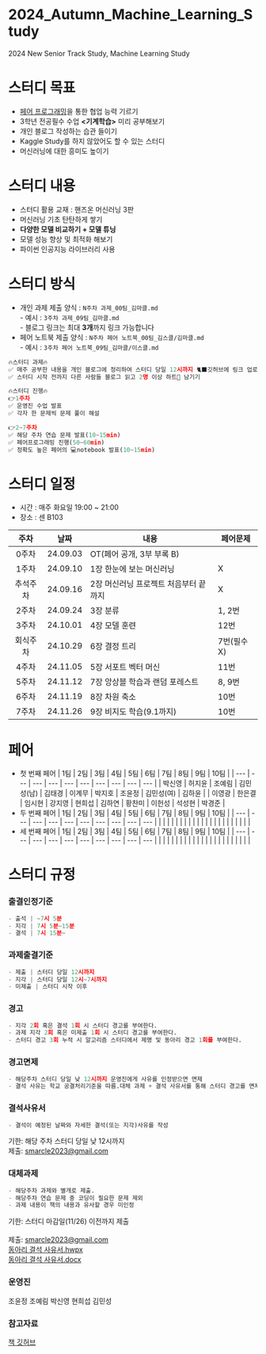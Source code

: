 # 2024_Autumn_Machine_Learning_Study
2024 New Senior Track Study, Machine Learning Study
# 스터디 목표
- [페어 프로그래밍](https://erratic-infinity-699.notion.site/888ebbfa2a014a2da1605d65def15dba)을 통한 협업 능력 기르기
- 3학년 전공필수 수업 **<기계학습>** 미리 공부해보기
- 개인 블로그 작성하는 습관 들이기
- Kaggle Study를 하지 않았어도 할 수 있는 스터디
- 머신러닝에 대한 흥미도 높이기

# 스터디 내용
- 스터디 활용 교재 : 핸즈온 머신러닝 3판
- 머신러닝 기초 탄탄하게 쌓기
- **다양한 모델 비교하기 + 모델 튜닝**
- 모델 성능 향상 및 최적화 해보기
- 파이썬 인공지능 라이브러리 사용

# 스터디 방식
- 개인 과제 제출 양식 : `N주차 과제_00팀_김마클.md` <br>
      - 예시 : `3주차 과제_09팀_김마클.md`   
      - 블로그 링크는 최대 **3개**까지 링크 가능합니다
- 페어 노트북 제출 양식 : `N주차 페어 노트북_00팀_김스클/김마클.md` <br>
      - 예시 : `3주차 페어 노트북_09팀_김마클/이스클.md`
```python
🔥스터디 과제🔥
✅ 매주 공부한 내용을 개인 블로그에 정리하여 스터디 당일 12시까지 🐈‍⬛깃허브에 링크 업로드
✅ 스터디 시작 전까지 다른 사람들 블로그 읽고 2명 이상 하트💙 남기기

🔥스터디 진행🔥
👉1주차
✅ 운영진 수업 발표
✅ 각자 한 문제씩 문제 풀이 해설

👉2~7주차
✅ 해당 주차 연습 문제 발표(10~15min)
✅ 페어프로그래밍 진행(50~60min)
✅ 정확도 높은 페어의 💻notebook 발표(10~15min)
```

# 스터디 일정
- 시간 : 매주 화요일 19:00 ~ 21:00
- 장소 : 센 B103

|주차|날짜|내용|페어문제|
|:---:|:---:|---|---|
|0주차|24.09.03|OT(페어 공개, 3부 부록 B)||
|1주차|24.09.10|1장 한눈에 보는 머신러닝|X|
|추석주차|24.09.16|2장 머신러닝 프로젝트 처음부터 끝까지|X|
|2주차|24.09.24|3장 분류|1, 2번|
|3주차|24.10.01|4장 모델 훈련|12번|
|회식주차|24.10.29|6장 결정 트리|7번(필수X)|
|4주차|24.11.05|5장 서포트 벡터 머신|11번|
|5주차|24.11.12|7장 앙상블 학습과 랜덤 포레스트|8, 9번|
|6주차|24.11.19|8장 차원 축소|10번|
|7주차|24.11.26|9장 비지도 학습(9.1까지)|10번|

# 페어
- 첫 번째 페어
    | 1팀 | 2팀 | 3팀 | 4팀 | 5팀 | 6팀 | 7팀 | 8팀 | 9팀 | 10팀 |
    | --- | --- | --- | --- | --- | --- | --- | --- | --- | --- |
    | 박신영 | 허지윤 | 조예림 | 김민성(남) | 김태경 | 이계무 | 박지호 | 조윤정 | 김민성(여) | 김하윤 |
    | 이영광 | 한은결 | 임시현 | 강지영 | 현희섭 | 김하연 | 황찬미 | 이헌성 | 석성현 | 박경준 |
- 두 번째 페어
    | 1팀 | 2팀 | 3팀 | 4팀 | 5팀 | 6팀 | 7팀 | 8팀 | 9팀 | 10팀 |
    | --- | --- | --- | --- | --- | --- | --- | --- | --- | --- |
    |  |  |  |  |  |  |  |  |  |  |
    |  |  |  |  |  |  |  |  |  |  |
- 세 번째 페어
    | 1팀 | 2팀 | 3팀 | 4팀 | 5팀 | 6팀 | 7팀 | 8팀 | 9팀 | 10팀 |
    | --- | --- | --- | --- | --- | --- | --- | --- | --- | --- |
    |  |  |  |  |  |  |  |  |  |  |
    |  |  |  |  |  |  |  |  |  |  |
  
# 스터디 규정
### 출결인정기준
```python
- 출석 | ~7시 5분
- 지각 | 7시 5분~15분
- 결석 | 7시 15분~
```

### 과제출결기준
```python
- 제출 | 스터디 당일 12시까지
- 지각 | 스터디 당일 12시~7시까지
- 미제출 | 스터디 시작 이후
```

### 경고
```python
- 지각 2회 혹은 결석 1회 시 스터디 경고를 부여한다.
- 과제 지각 2회 혹은 미제출 1회 시 스터디 경고를 부여한다.
- 스터디 경고 3회 누적 시 알고리즘 스터디에서 제명 및 동아리 경고 1회를 부여한다.
```

### 경고면제
```python
- 해당주차 스터디 당일 낮 12시까지 운영진에게 사유를 인정받으면 면제
- 결석 사유는 학교 공결처리기준을 따름.대체 과제 + 결석 사유서를 통해 스터디 경고를 면제받을 수 있다.
```

### 결석사유서
```python
- 결석이 예정된 날짜와 자세한 결석(또는 지각)사유를 작성
```
기한: 해당 주차 스터디 당일 낮 12시까지<br>
제출: smarcle2023@gmail.com

### 대체과제
```python
- 해당주차 과제와 별개로 제출.
- 해당주차 연습 문제 중 코딩이 필요한 문제 제외
- 과제 내용이 책의 내용과 유사할 경우 미인정
```
기한: 스터디 마감일(11/26) 이전까지 제출<br> <br>
제출: smarcle2023@gmail.com <br>
[동아리 결석 사유서.hwpx](https://github.com/sejongsmarcle/2024_Autumn_Machine_Learning_Study/blob/main/%EB%8F%99%EC%95%84%EB%A6%AC%20%EA%B2%B0%EC%84%9D%20%EC%82%AC%EC%9C%A0%EC%84%9C.hwpx)<br>
[동아리 결석 사유서.docx](https://github.com/sejongsmarcle/2024_Autumn_Machine_Learning_Study/blob/main/%EB%8F%99%EC%95%84%EB%A6%AC%20%EA%B2%B0%EC%84%9D%20%EC%82%AC%EC%9C%A0%EC%84%9C_word%EC%9A%A9.docx)

### 운영진
조윤정 조예림 박신영 현희섭 김민성

### 참고자료
[책 깃허브](https://github.com/rickiepark/handson-ml3)
